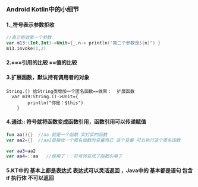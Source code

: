 ### Android Kotlin中的小细节

#### 1._符号表示参数拒收

```kotlin
//表示拒收第一个参数
var m13:(Int,Int)->Unit={_,n-> println("第二个参数是${n}") }
m13.invoke(1,2)
```



#### 2.===引用的比较  ==值的比较

#### 3.扩展函数，默认持有调用者的对象

```
String.() 给String类增加一个匿名函数==效果：  扩展函数
  var m19:String.()->Unit={
        println("你是：$this")
    }
```

#### 4.通过:: 符号就将函数变成函数引用，函数引用可以传递赋值

```kotlin
fun aa(){}  //aa 就是一个函数 实打实的函数
var aa2={}  //aa2是接收一个匿名函数的变量而已 这个变量 可以执行这个匿名函数

var aa3=aa2
var aa4=::aa   //使用了：：符号转变成了函数引用了
```



#### 5.KT中的 基本上都是表达式  表达式可以灵活返回 ，Java中的 基本都是语句 包含if  执行体 不可以返回